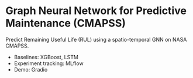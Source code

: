 # Graph Neural Network for Predictive Maintenance (CMAPSS)
Predict Remaining Useful Life (RUL) using a spatio-temporal GNN on NASA CMAPSS.

- Baselines: XGBoost, LSTM
- Experiment tracking: MLflow
- Demo: Gradio
